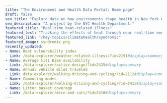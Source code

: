 ```yaml
---
title: "The Environment and Health Data Portal: Home page"
draft: false
seo_title: "Explore data on how environments shape health in New York City's neighborhoods."
seo_description: "A project by the NYC Health Department."
featured_title: "Real-time heat-related illness"
featured_text: "Tracking the effects of heat through near real-time emergency department visit data."
featured_link: "/key-topics/climatehealth/syndromic"
featured_image: syndromic.png
recently_updated:
- Name: Heat vulnerability index
  Link: /data-explorer/weather-related-illness/?id=2191#display=summary
- Name: Average Citi Bike availability
  Link: /data-explorer/active-design/?id=2425#display=summary
- Name: Annual vehicle miles traveled
  Link: data-explorer/walking-driving-and-cycling/?id=2112#display=summary
- Name: Commuting modes
  Link: /data-explorer/walking-driving-and-cycling/?id=2415#display=summary
- Name: Litter basket coverage
  Link: /data-explorer/mice-and-rats/?id=2416#display=summary
---
```

